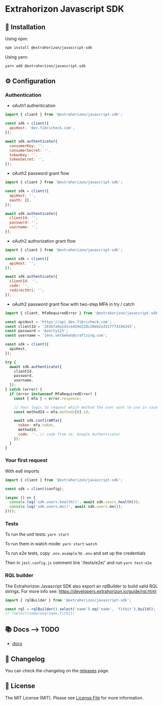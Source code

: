 # Extrahorizon Javascript SDK

## 🧙 Installation

Using npm:

```sh
npm install @extrahorizon/javascript-sdk
```

Using yarn:

```sh
yarn add @extrahorizon/javascript-sdk
```

## ⚙️ Configuration

### Authentication

- oAuth1 authentication

```js
import { client } from '@extrahorizon/javascript-sdk';

const sdk = client({
  apiHost: 'dev.fibricheck.com',
});

await sdk.authenticate({
  consumerKey: '',
  consumerSecret: '',
  tokenKey: '',
  tokenSecret: '',
});
```

- oAuth2 password grant flow

```js
import { client } from '@extrahorizon/javascript-sdk';

const sdk = client({
  apiHost: '',
  oauth: {},
});

await sdk.authenticate({
  clientId: '',
  password: '',
  username: '',
});
```

- oAuth2 authorization grant flow

```js
import { client } from '@extrahorizon/javascript-sdk';

const sdk = client({
  apiHost: '',
});

await sdk.authenticate({
  clientId: '',
  code: '',
  redirectUri: '',
});
```

- oAuth2 password grant flow with two-step MFA in try / catch

```js
import { client, MfaRequiredError } from '@extrahorizon/javascript-sdk';

const apiHost = 'https://api.dev.fibricheck.com';
const clientId = '263bfa9a1d1ced19e228c28eb2a331f774184243';
const password = 'Azerty123';
const username = 'jens.verbeken@craftzing.com';

const sdk = client({
  apiHost,
});

try {
  await sdk.authenticate({
    clientId,
    password,
    username,
  });
} catch (error) {
  if (error instanceof MfaRequiredError) {
    const { mfa } = error.response;

    // Your logic to request which method the user want to use in case of multiple methods
    const methodId = mfa.methods[0].id;

    await sdk.confirmMfa({
      token: mfa.token,
      methodId,
      code: '', // code from ie. Google Authenticator
    });
  }
}
```

### Your first request

With es6 imports

```js
import { client } from '@extrahorizon/javascript-sdk';

const sdk = client(config);

(async () => {
  console.log('sdk.users.health()', await sdk.users.health());
  console.log('sdk.users.me()', await sdk.users.me());
})();
```

### Tests

To run the unit tests: `yarn start`

To run them in watch mode: `yarn start:watch`

To run e2e tests, copy `.env.example` to `.env` and set up the credentials

Then in `jest.config.js` comment line '/tests/e2e/' and run `yarn test:e2e`

### RQL builder

The Extrahorizon Javascript SDK also export an rqlBuilder to build valid RQL strings. For more info see: https://developers.extrahorizon.io/guide/rql.html

```ts
import { rqlBuilder } from '@extrahorizon/javascript-sdk';

const rql = rqlBuilder().select('name').eq('name', 'fitbit').build();
// ?select(name)&eq(name,fitbit)
```

## 📚 Docs --> TODO

- [docs](https://extraHorizon.github.io/javascript-sdk/)

## 📝 Changelog

You can check the changelog on the [releases](https://github.com/craftzing/node-akeneo-api/releases) page.

## 🔑 License

The MIT License (MIT). Please see [License File](/LICENSE) for more information.
